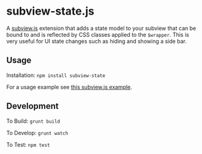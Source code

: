 subview-state.js
================

A [subview.js](http://subviewjs.com) extension that adds a state model to your subview that can be bound to and is reflected by CSS classes applied to the `$wrapper`. This is very useful for UI state changes such as hiding and showing a side bar.

Usage
-----

Installation: `npm install subview-state`

For a usage example see [this subview.js example](https://github.com/bpeacock/subview.js/blob/master/examples/example.js).

Development
-----------

To Build: `grunt build`

To Develop: `grunt watch`

To Test: `npm test`
